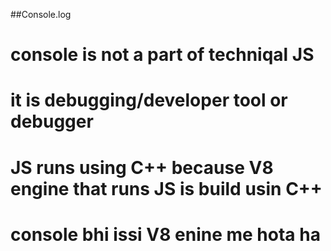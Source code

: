 ##Console.log

# console is not a part of techniqal JS 
# it is debugging/developer tool or debugger
# JS runs using C++ because V8 engine that runs JS is build usin C++ 
# console bhi issi V8 enine me hota ha 